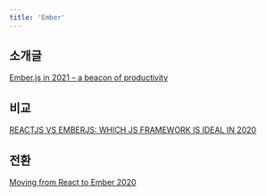 ```yaml
---
title: 'Ember'
---
```


## 소개글

[Ember.js in 2021 – a beacon of productivity](https://simplabs.com/blog/2021/03/12/ember.js-in-2021---a-beacon-of-productivity/)

## 비교

[REACTJS VS EMBERJS: WHICH JS FRAMEWORK IS IDEAL IN 2020](https://blog.techliance.com/reactjs-vs-emberjs/)

## 전환

[Moving from React to Ember 2020](https://medium.com/@nowims/moving-from-react-to-ember-2020-86e082477d45)
